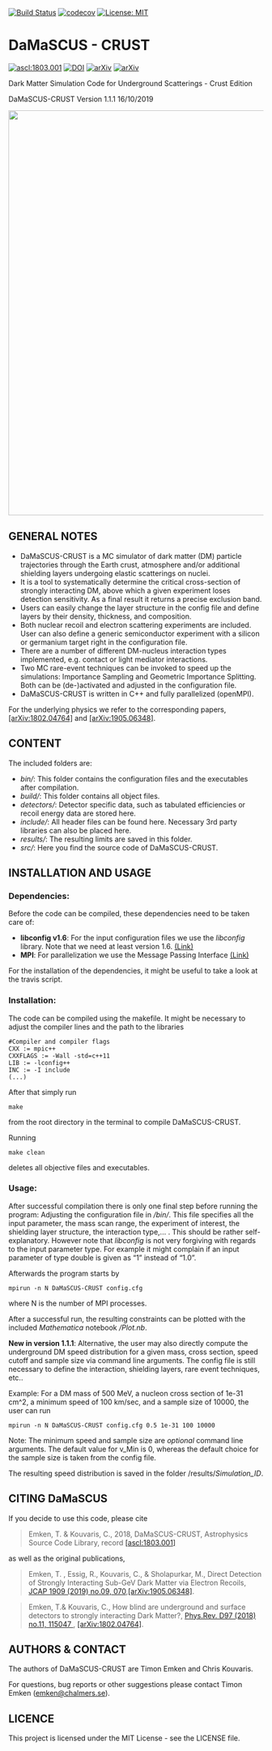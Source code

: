[![Build Status](https://travis-ci.org/temken/DaMaSCUS-CRUST.svg?branch=main)](https://travis-ci.org/temken/DaMaSCUS-CRUST)
[![codecov](https://codecov.io/gh/temken/DaMaSCUS-CRUST/branch/main/graph/badge.svg)](https://codecov.io/gh/temken/DaMaSCUS-CRUST)
[![License: MIT](https://img.shields.io/badge/License-MIT-blue.svg)](https://opensource.org/licenses/MIT)

# DaMaSCUS - CRUST

<a href="http://ascl.net/1803.001"><img src="https://img.shields.io/badge/ascl-1803.001-blue.svg?colorB=262255" alt="ascl:1803.001" /></a>
[![DOI](https://zenodo.org/badge/121413611.svg)](https://zenodo.org/badge/latestdoi/121413611)
[![arXiv](https://img.shields.io/badge/arXiv-1802.04764-B31B1B.svg)](https://arxiv.org/abs/1802.04764)
[![arXiv](https://img.shields.io/badge/arXiv-1905.06348-B31B1B.svg)](https://arxiv.org/abs/1905.06348)
 
Dark Matter Simulation Code for Underground Scatterings - Crust Edition

DaMaSCUS-CRUST Version 1.1.1 16/10/2019

<img src="https://user-images.githubusercontent.com/29034913/57919204-adef1600-7898-11e9-9464-bfd496eeb95b.png" width="800">

## GENERAL NOTES

- DaMaSCUS-CRUST is a MC simulator of dark matter (DM) particle trajectories through the Earth crust, atmosphere and/or additional shielding layers undergoing elastic scatterings on nuclei. 
- It is a tool to systematically determine the critical cross-section of strongly interacting DM, above which a given experiment loses detection sensitivity. As a final result it returns a precise exclusion band.
- Users can easily change the layer structure in the config file and define layers by their density, thickness, and composition.
- Both nuclear recoil and electron scattering experiments are included. User can also define a generic semiconductor experiment with a silicon or germanium target right in the configuration file.
- There are a number of different DM-nucleus interaction types implemented, e.g. contact or light mediator interactions.
- Two MC rare-event techniques can be invoked to speed up the simulations: Importance Sampling and Geometric Importance Splitting. Both can be (de-)activated and adjusted in the configuration file.
- DaMaSCUS-CRUST is written in C++ and fully parallelized (openMPI).

For the underlying physics we refer to the corresponding papers, [[arXiv:1802.04764]](https://arxiv.org/abs/1802.04764) and [[arXiv:1905.06348]](https://arxiv.org/abs/1905.06348).

## CONTENT

The included folders are:

- *bin/*: This folder contains the configuration files and the executables after compilation.
- *build/*: This folder contains all object files.
- *detectors/*: Detector specific data, such as tabulated efficiencies or recoil energy data are stored here.
- *include/*: All header files can be found here. Necessary 3rd party libraries can also be placed here.
- *results/*: The resulting limits are saved in this folder.
- *src/*: Here you find the source code of DaMaSCUS-CRUST.


## INSTALLATION AND USAGE

### Dependencies:

Before the code can be compiled, these dependencies need to be taken care of:

- **libconfig v1.6**: For the input configuration files we use the *libconfig* library. Note that we need at least version 1.6. [(Link)](https://hyperrealm.github.io/libconfig/)
- **MPI**: For parallelization we use the Message Passing Interface [(Link)](https://www.open-mpi.org)

For the installation of the dependencies, it might be useful to take a look at the travis script.

### Installation:

The code can be compiled using the makefile. It might be necessary to adjust the compiler lines and the path to the libraries

```
#Compiler and compiler flags
CXX := mpic++
CXXFLAGS := -Wall -std=c++11 
LIB := -lconfig++
INC := -I include
(...)
```

After that simply run
```
make
```
from the root directory in the terminal to compile DaMaSCUS-CRUST.

Running
```
make clean
```
deletes all objective files and executables.

### Usage:

After successful compilation there is only one final step before running the program: Adjusting the configuration file in */bin/*. This file specifies all the input parameter, the mass scan range, the experiment of interest, the shielding layer structure, the interaction type,... . This should be rather self-explanatory. However note that *libconfig* is not very forgiving with regards to the input parameter type. For example it might complain if an input parameter of type double is given as “1” instead of “1.0”.

Afterwards the program starts by

```
mpirun -n N DaMaSCUS-CRUST config.cfg
```
where N is the number of MPI processes.

After a successful run, the resulting constraints can be plotted with the included *Mathematica* notebook */Plot.nb*.

**New in version 1.1.1**: Alternative, the user may also directly compute the underground DM speed distribution for a given mass, cross section, speed cutoff and sample size via command line arguments. The config file is still necessary to define the interaction, shielding layers, rare event techniques, etc..  

Example: For a DM mass of 500 MeV, a nucleon cross section of 1e-31 cm^2, a minimum speed of 100 km/sec, and a sample size of 10000, the user can run  

```
mpirun -n N DaMaSCUS-CRUST config.cfg 0.5 1e-31 100 10000  
```  

Note: The minimum speed and sample size are *optional* command line arguments. The default value for v_Min is 0, whereas the default choice for the sample size is taken from the config file.  

The resulting speed distribution is saved in the folder /results/*Simulation_ID*.

## CITING DaMaSCUS

If you decide to use this code, please cite

>Emken, T. & Kouvaris, C., 2018, DaMaSCUS-CRUST, Astrophysics Source Code Library, record [[ascl:1803.001]](https://ascl.net/1803.001)

as well as the original publications,

>Emken, T. , Essig, R., Kouvaris, C., & Sholapurkar, M., Direct Detection of Strongly Interacting Sub-GeV Dark Matter via Electron Recoils, [JCAP 1909 (2019) no.09, 070](https://iopscience.iop.org/article/10.1088/1475-7516/2019/09/070),[[arXiv:1905.06348]](https://arxiv.org/abs/1905.06348).

>Emken, T.& Kouvaris, C., How blind are underground and surface detectors to strongly interacting Dark Matter?, [Phys.Rev. D97 (2018) no.11, 115047 ](https://journals.aps.org/prd/abstract/10.1103/PhysRevD.97.115047), [[arXiv:1802.04764]](https://arxiv.org/abs/1802.04764).

## AUTHORS & CONTACT

The authors of DaMaSCUS-CRUST are Timon Emken and Chris Kouvaris.

For questions, bug reports or other suggestions please contact Timon Emken (emken@chalmers.se).


## LICENCE

This project is licensed under the MIT License - see the LICENSE file.
